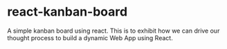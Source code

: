 # react-kanban-board
A simple kanban board using react. This is to exhibit how we can drive our thought process to build a dynamic Web App using React.

